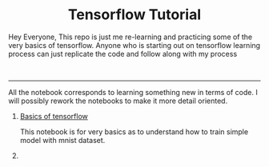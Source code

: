 <h1 align='center'> Tensorflow Tutorial </h1>

<p> Hey Everyone, This repo is just me re-learning and practicing some of the very basics of tensorflow. Anyone who is starting out on tensorflow learning  process can just replicate the code and follow along with my process </p>
<br>

<hr>

<p> All the notebook corresponds to learning something new in terms of code. I will possibly rework the notebooks to make it more detail oriented.

<ol>
    <li> <a href='tensorflow_learning_1.ipynb'> Basics of tensorflow </a></li>
        <p> This notebook is for very basics as to understand how to train simple model with mnist dataset. </p>
    <li></li>
</ol> 
